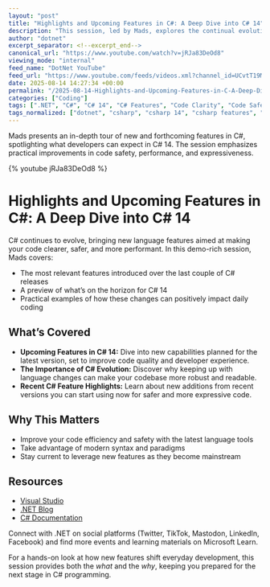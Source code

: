 ```yaml
---
layout: "post"
title: "Highlights and Upcoming Features in C#: A Deep Dive into C# 14"
description: "This session, led by Mads, explores the continual evolution of the C# language, focusing heavily on new and upcoming features that improve clarity, expressiveness, safety, and performance. The video highlights enhancements in recent releases and provides a preview of what developers can expect in C# 14, offering practical advice and demos tailored for everyday coding."
author: "dotnet"
excerpt_separator: <!--excerpt_end-->
canonical_url: "https://www.youtube.com/watch?v=jRJa83DeOd8"
viewing_mode: "internal"
feed_name: "DotNet YouTube"
feed_url: "https://www.youtube.com/feeds/videos.xml?channel_id=UCvtT19MZW8dq5Wwfu6B0oxw"
date: 2025-08-14 14:27:34 +00:00
permalink: "/2025-08-14-Highlights-and-Upcoming-Features-in-C-A-Deep-Dive-into-C-14.html"
categories: ["Coding"]
tags: [".NET", "C#", "C# 14", "C# Features", "Code Clarity", "Code Safety", "Coding", "Developer Tools", "Expressiveness", "Language Evolution", "Modern C#", "Performance", "Programming", "Videos", "VS"]
tags_normalized: ["dotnet", "csharp", "csharp 14", "csharp features", "code clarity", "code safety", "coding", "developer tools", "expressiveness", "language evolution", "modern csharp", "performance", "programming", "videos", "vs"]
---
```


Mads presents an in-depth tour of new and forthcoming features in C#, spotlighting what developers can expect in C# 14. The session emphasizes practical improvements in code safety, performance, and expressiveness.<!--excerpt_end-->

{% youtube jRJa83DeOd8 %}

# Highlights and Upcoming Features in C#: A Deep Dive into C# 14

C# continues to evolve, bringing new language features aimed at making your code clearer, safer, and more performant. In this demo-rich session, Mads covers:

- The most relevant features introduced over the last couple of C# releases
- A preview of what’s on the horizon for C# 14
- Practical examples of how these changes can positively impact daily coding

## What’s Covered

- **Upcoming Features in C# 14:** Dive into new capabilities planned for the latest version, set to improve code quality and developer experience.
- **The Importance of C# Evolution:** Discover why keeping up with language changes can make your codebase more robust and readable.
- **Recent C# Feature Highlights:** Learn about new additions from recent versions you can start using now for safer and more expressive code.

## Why This Matters

- Improve your code efficiency and safety with the latest language tools
- Take advantage of modern syntax and paradigms
- Stay current to leverage new features as they become mainstream

## Resources

- [Visual Studio](http://visualstudio.com)
- [.NET Blog](https://aka.ms/dotnet/blog)
- [C# Documentation](https://learn.microsoft.com/dotnet)

Connect with .NET on social platforms (Twitter, TikTok, Mastodon, LinkedIn, Facebook) and find more events and learning materials on Microsoft Learn.

For a hands-on look at how new features shift everyday development, this session provides both the *what* and the *why*, keeping you prepared for the next stage in C# programming.
